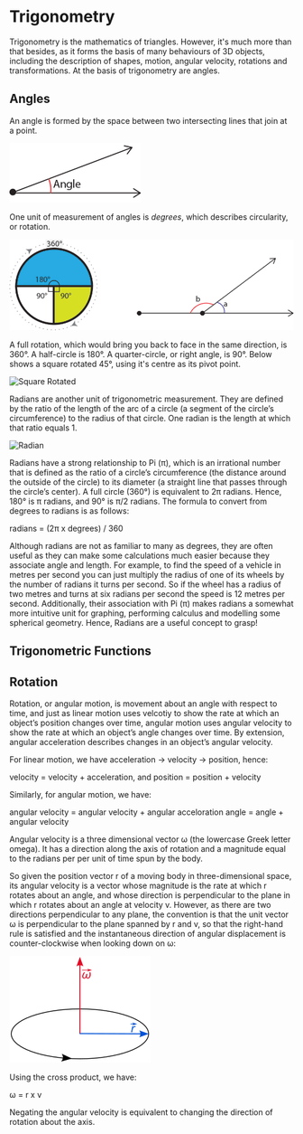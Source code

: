 # Trigonometry

Trigonometry is the mathematics of triangles. However, it's much more than that besides, as it forms the basis of many behaviours of 3D objects, including the description of shapes, motion, angular velocity, rotations and transformations. At the basis of trigonometry are angles.

## Angles

An angle is formed by the space between two intersecting lines that join at a point.

![angle](./images/angle.png)

One unit of measurement of angles is _degrees_, which describes circularity, or rotation.

![Circular Angle](./images/circularAngle.png)

A full rotation, which would bring you back to face in the same direction, is 360°. A half-circle is 180°. A quarter-circle, or right angle, is 90°. Below shows a square rotated 45°, using it's centre as its pivot point.

![Square Rotated](./images/docs/images/square45.webp)

Radians are another unit of trigonometric measurement. They are defined by the ratio of the length of the arc of a circle (a segment of the circle’s circumference) to the radius of that circle. One radian is the length at which that ratio equals 1.

![Radian](./images/docs/images/radian.png)

Radians have a strong relationship to Pi (π), which is an irrational number that is defined as the ratio of a circle’s circumference (the distance around the outside of the circle) to its diameter (a straight line that passes through the circle’s center). A full circle (360°) is equivalent to 2π radians. Hence, 180° is π radians, and 90° is π/2 radians. The formula to convert from degrees to radians is as follows:

radians = (2π x degrees) / 360

Although radians are not as familiar to many as degrees, they are often useful as they can make some calculations much easier because they associate angle and length. For example, to find the speed of a vehicle in metres per second you can just multiply the radius of one of its wheels by the number of radians it turns per second. So if the wheel has a radius of two metres and turns at six radians per second the speed is 12 metres per second. Additionally, their association with Pi (π) makes radians a somewhat more intuitive unit for graphing, performing calculus and modelling some spherical geometry. Hence, Radians are a useful concept to grasp!

## Trigonometric Functions



## Rotation

Rotation, or angular motion, is movement about an angle with respect to time, and just as linear motion uses velcotiy to show the rate at which an object’s position changes over time, angular motion uses angular velocity to show the rate at which an object’s angle changes over time. By extension, angular acceleration describes changes in an object’s angular velocity.

For linear motion, we have acceleration -> velocity -> position, hence:

velocity = velocity + acceleration, and
position = position + velocity

Similarly, for angular motion, we have:

angular velocity = angular velocity + angular acceloration
angle = angle + angular velocity

Angular velocity is a three dimensional vector ω (the lowercase Greek letter omega). It has a direction along the axis of rotation and a magnitude equal to the radians per per unit of time spun by the body.

So given the position vector r of a moving body in three-dimensional space, its angular velocity is a vector whose magnitude is the rate at which r rotates about an angle, and whose direction is perpendicular to the plane in which r rotates about an angle at velocity v. However, as there are two directions perpendicular to any plane, the convention is that the unit vector ω is perpendicular to the plane spanned by r and v, so that the right-hand rule is satisfied and the instantaneous direction of angular displacement is counter-clockwise when looking down on ω:

![Angular Velocity](./images/angularVelocity.png)

Using the cross product, we have:

ω = r x v

Negating the angular velocity is equivalent to changing the direction of rotation about the axis.


